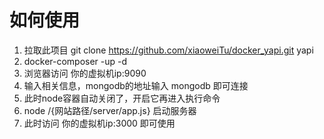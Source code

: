 # 如何使用

1. 拉取此项目  git clone https://github.com/xiaoweiTu/docker_yapi.git  yapi
2. docker-composer -up -d
3. 浏览器访问 你的虚拟机ip:9090
4. 输入相关信息，mongodb的地址输入 mongodb 即可连接
5. 此时node容器自动关闭了，开启它再进入执行命令 
6. node /{网站路径/server/app.js} 启动服务器
7. 此时访问  你的虚拟机ip:3000 即可使用
